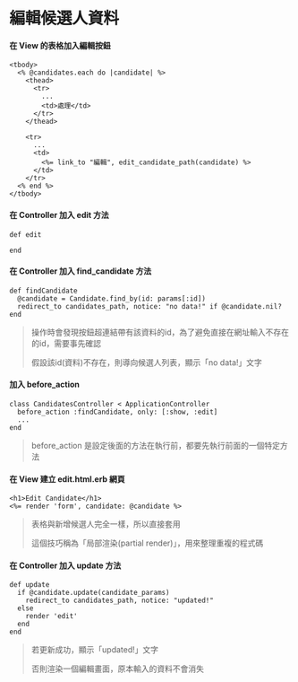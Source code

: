 # 編輯候選人資料
#### 在 View 的表格加入編輯按鈕
    <tbody>
      <% @candidates.each do |candidate| %>
        <thead>
          <tr>
            ...
            <td>處理</td>
          </tr>
        </thead>

        <tr>
          ...
          <td>
            <%= link_to "編輯", edit_candidate_path(candidate) %>
          </td>
        </tr>
      <% end %>
    </tbody>

#### 在 Controller 加入 edit 方法
    def edit

    end
#### 在 Controller 加入 find_candidate 方法
    def findCandidate
      @candidate = Candidate.find_by(id: params[:id])
      redirect_to candidates_path, notice: "no data!" if @candidate.nil?
    end
>操作時會發現按鈕超連結帶有該資料的id，為了避免直接在網址輸入不存在的id，需要事先確認
>
>假設該id(資料)不存在，則導向候選人列表，顯示「no data!」文字

#### 加入 before_action
    class CandidatesController < ApplicationController
      before_action :findCandidate, only: [:show, :edit]
      ...
    end
>before_action 是設定後面的方法在執行前，都要先執行前面的一個特定方法
    
#### 在 View 建立 edit.html.erb 網頁
    <h1>Edit Candidate</h1>
    <%= render 'form', candidate: @candidate %>
>表格與新增候選人完全一樣，所以直接套用
>
>這個技巧稱為「局部渲染(partial render)」，用來整理重複的程式碼

#### 在 Controller 加入 update 方法
    def update 
      if @candidate.update(candidate_params)
        redirect_to candidates_path, notice: "updated!"
      else
        render 'edit'
      end    
    end
>若更新成功，顯示「updated!」文字
>
>否則渲染一個編輯畫面，原本輸入的資料不會消失

